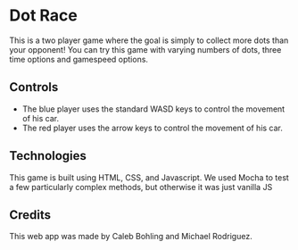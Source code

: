 # Dot Race
This is a two player game where the goal is simply to collect more dots than your opponent! You can try this game with varying numbers of dots, three time options and gamespeed options.

## Controls
- The blue player uses the standard WASD keys to control the movement of his car.
- The red player uses the arrow keys to control the movement of his car.

## Technologies
This game is built using HTML, CSS, and Javascript. We used Mocha to test a few particularly complex methods, but otherwise it was just vanilla JS
## Credits
This web app was made by Caleb Bohling and Michael Rodriguez.